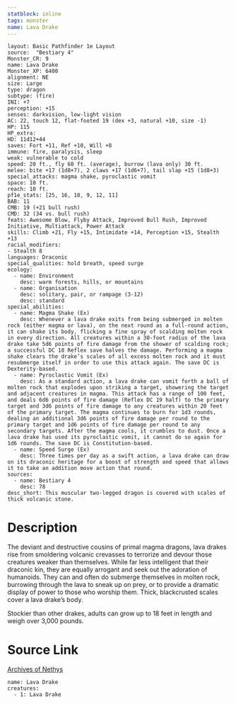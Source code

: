 ```yaml
---
statblock: inline
tags: monster
name: Lava Drake
---
```

```statblock
layout: Basic Pathfinder 1e Layout
source:  "Bestiary 4"
Monster_CR: 9
name: Lava Drake
Monster_XP: 6400
alignment: NE
size: Large
type: dragon
subtype: (fire)
INI: +7
perception: +15
senses: darkvision, low-light vision
AC: 22, touch 12, flat-footed 19 (dex +3, natural +10, size -1)
HP: 115
HP_extra: 
HD: 11d12+44
saves: Fort +11, Ref +10, Will +8
immune: fire, paralysis, sleep
weak: vulnerable to cold
speed: 20 ft., fly 60 ft. (average), burrow (lava only) 30 ft.
melee: bite +17 (1d8+7), 2 claws +17 (1d6+7), tail slap +15 (1d8+3)
special_attacks: magma shake, pyroclastic vomit
space: 10 ft.
reach: 10 ft.
pf1e_stats: [25, 16, 18, 9, 12, 11]
BAB: 11
CMB: 19 (+21 bull rush)
CMD: 32 (34 vs. bull rush)
feats: Awesome Blow, Flyby Attack, Improved Bull Rush, Improved Initiative, Multiattack, Power Attack
skills: Climb +21, Fly +15, Intimidate +14, Perception +15, Stealth +13
racial_modifiers:
- Stealth 8
languages: Draconic
special_qualities: hold breath, speed surge
ecology:
  - name: Environment
    desc: warm forests, hills, or mountains
  - name: Organisation
    desc: solitary, pair, or rampage (3-12)
    desc: standard
special_abilities:
  - name: Magma Shake (Ex)
    desc: Whenever a lava drake exits from being submerged in molten rock (either magma or lava), on the next round as a full-round action, it can shake its body, flicking a fine spray of scalding molten rock in every direction. All creatures within a 30-foot radius of the lava drake take 5d6 points of fire damage from the shower of scalding rock; a successful DC 18 Reflex save halves the damage. Performing a magma shake clears the drake’s scales of all excess molten rock and it must resubmerge itself in order to use this attack again. The save DC is Dexterity-based.
  - name: Pyroclastic Vomit (Ex)
    desc: As a standard action, a lava drake can vomit forth a ball of molten rock that explodes upon striking a target, showering the target and adjacent creatures in magma. This attack has a range of 100 feet, and deals 6d6 points of fire damage (Reflex DC 19 half) to the primary target and 3d6 points of fire damage to any creatures within 20 feet of the primary target. The magma continues to burn for 1d3 rounds, dealing an additional 3d6 points of fire damage per round to the primary target and 1d6 points of fire damage per round to any secondary targets. After the magma cools, it crumbles to dust. Once a lava drake has used its pyroclastic vomit, it cannot do so again for 1d6 rounds. The save DC is Constitution-based.
  - name: Speed Surge (Ex)
    desc: Three times per day as a swift action, a lava drake can draw on its draconic heritage for a boost of strength and speed that allows it to take an addition move action that round.
sources:
  - name: Bestiary 4
    desc: 78
desc_short: This muscular two-legged dragon is covered with scales of thick volcanic stone.
```
# Description
The deviant and destructive cousins of primal magma dragons, lava drakes rise from smoldering volcanic crevasses to terrorize and devour those creatures weaker than themselves. While far less intelligent that their draconic kin, they are equally arrogant and seek out the adoration of humanoids. They can and often do submerge themselves in molten rock, burrowing through the lava to sneak up on prey, or to provide a dramatic display of power to those who worship them. Thick, blackcrusted scales cover a lava drake’s body.

Stockier than other drakes, adults can grow up to 18 feet in length and weigh over 3,000 pounds.
# Source Link
[Archives of Nethys](https://aonprd.com/MonsterDisplay.aspx?ItemName=Lava%20Drake)
```encounter-table
name: Lava Drake
creatures:
  - 1: Lava Drake
```
